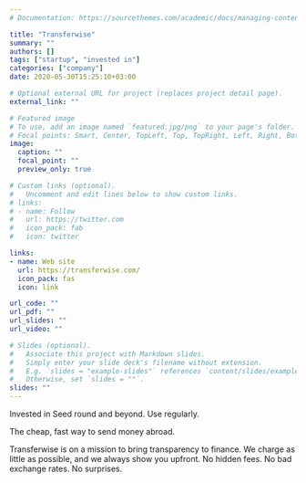 ```yaml
---
# Documentation: https://sourcethemes.com/academic/docs/managing-content/

title: "Transferwise"
summary: ""
authors: []
tags: ["startup", "invested in"]
categories: ["company"]
date: 2020-05-30T15:25:10+03:00

# Optional external URL for project (replaces project detail page).
external_link: ""

# Featured image
# To use, add an image named `featured.jpg/png` to your page's folder.
# Focal points: Smart, Center, TopLeft, Top, TopRight, Left, Right, BottomLeft, Bottom, BottomRight.
image:
  caption: ""
  focal_point: ""
  preview_only: true

# Custom links (optional).
#   Uncomment and edit lines below to show custom links.
# links:
# - name: Follow
#   url: https://twitter.com
#   icon_pack: fab
#   icon: twitter

links:
- name: Web site
  url: https://transferwise.com/
  icon_pack: fas
  icon: link

url_code: ""
url_pdf: ""
url_slides: ""
url_video: ""

# Slides (optional).
#   Associate this project with Markdown slides.
#   Simply enter your slide deck's filename without extension.
#   E.g. `slides = "example-slides"` references `content/slides/example-slides.md`.
#   Otherwise, set `slides = ""`.
slides: ""
---
```


Invested in Seed round and beyond. Use regularly.

The cheap, fast way to send money abroad.

Transferwise is on a mission to bring transparency to finance. We charge as little as possible, and we always show you upfront. No hidden fees. No bad exchange rates. No surprises.
